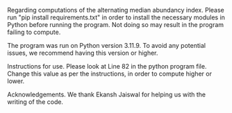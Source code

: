 
Regarding computations of the alternating median abundancy index. 
Please run "pip install requirements.txt" in order to install the necessary modules in Python before running the program. Not doing so may result in the program failing to compute.

The program was run on Python version 3.11.9. To avoid any potential issues, we recommend having this version or higher.

Instructions for use. 
Please look at Line 82 in the python program file. Change this value as per the instructions, in order to compute higher or lower.

Acknowledgements. We thank Ekansh Jaiswal for helping us with the writing of the code.
